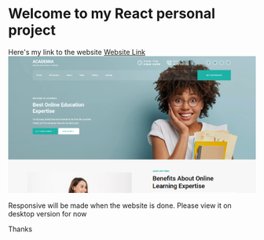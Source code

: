 # Welcome to my React personal project 

Here's my link to the website
[Website Link](https://learning-web-eight.vercel.app/)
![Preview](image.png)

Responsive will be made when the website is done.
Please view it on desktop version for now

Thanks
